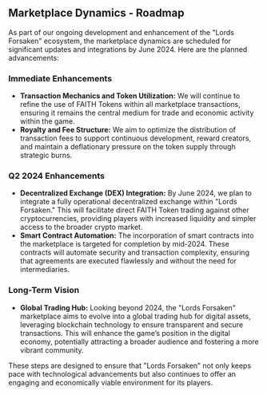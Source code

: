 ## Marketplace Dynamics - Roadmap
As part of our ongoing development and enhancement of the "Lords Forsaken" ecosystem, the marketplace dynamics are scheduled for significant updates and integrations by June 2024. Here are the planned advancements:

### Immediate Enhancements
- **Transaction Mechanics and Token Utilization:** We will continue to refine the use of FAITH Tokens within all marketplace transactions, ensuring it remains the central medium for trade and economic activity within the game.
- **Royalty and Fee Structure:** We aim to optimize the distribution of transaction fees to support continuous development, reward creators, and maintain a deflationary pressure on the token supply through strategic burns.

### Q2 2024 Enhancements
- **Decentralized Exchange (DEX) Integration:** By June 2024, we plan to integrate a fully operational decentralized exchange within "Lords Forsaken." This will facilitate direct FAITH Token trading against other cryptocurrencies, providing players with increased liquidity and simpler access to the broader crypto market.
- **Smart Contract Automation:** The incorporation of smart contracts into the marketplace is targeted for completion by mid-2024. These contracts will automate security and transaction complexity, ensuring that agreements are executed flawlessly and without the need for intermediaries.

### Long-Term Vision
- **Global Trading Hub:** Looking beyond 2024, the "Lords Forsaken" marketplace aims to evolve into a global trading hub for digital assets, leveraging blockchain technology to ensure transparent and secure transactions. This will enhance the game’s position in the digital economy, potentially attracting a broader audience and fostering a more vibrant community.

These steps are designed to ensure that "Lords Forsaken" not only keeps pace with technological advancements but also continues to offer an engaging and economically viable environment for its players.
